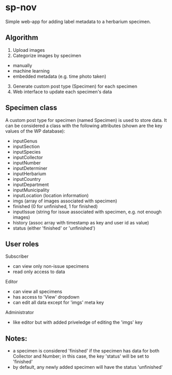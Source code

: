 # sp-nov

Simple web-app for adding label metadata to a herbarium specimen.

## Algorithm

1. Upload images
2. Categorize images by specimen
  * manually
  * machine learning
  * embedded metadata (e.g. time photo taken)
3. Generate custom post type (Specimen) for each specimen
4. Web interface to update each specimen's data


## Specimen class

A custom post type for specimen (named Specimen) is used to store data.  It can be considered a class with the following attributes (shown are the key values of the WP database):
- inputGenus
- inputSection
- inputSpecies
- inputCollector
- inputNumber
- inputDeterminer
- inputHerbarium
- inputCountry
- inputDepartment
- inputMunicipality
- inputLocation (location information)
- imgs (array of images associated with specimen)
- finished (0 for unfinished, 1 for finished)
- inputIssue (string for issue associated with specimen, e.g. not enough images)
- history (assoc array with timestamp as key and user id as value)
- status (either 'finished' or 'unfinished')

## User roles

Subscriber
- can view only non-issue specimens
- read only access to data

Editor
- can view all specimens
- has access to 'View' dropdown
- can edit all data except for 'imgs' meta key

Administrator
- like editor but with added priveledge of editing the 'imgs' key


## Notes:

- a specimen is considered 'finished' if the specimen has data for both Collector and Number; in this case, the key 'status' will be set to 'finished'
- by default, any newly added specimen will have the status 'unfinished'
